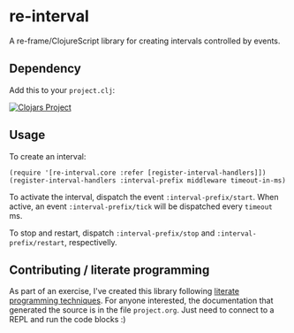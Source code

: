 # re-interval

A re-frame/ClojureScript library for creating intervals controlled by events.

## Dependency

Add this to your `project.clj`:

[![Clojars Project](http://clojars.org/re-interval/latest-version.svg)](http://clojars.org/re-interval)

## Usage

To create an interval:

```
(require '[re-interval.core :refer [register-interval-handlers]])
(register-interval-handlers :interval-prefix middleware timeout-in-ms)
```

To activate the interval, dispatch the event `:interval-prefix/start`. When
active, an event `:interval-prefix/tick` will be dispatched every `timeout` ms.

To stop and restart, dispatch `:interval-prefix/stop` and
`:interval-prefix/restart`, respectivelly.

## Contributing / literate programming

As part of an exercise, I've created this library following
[literate programming techniques](http://orgmode.org/worg/org-contrib/babel/how-to-use-Org-Babel-for-R.html). For
anyone interested, the documentation that generated the source is in the file
`project.org`. Just need to connect to a REPL and run the code blocks :)
